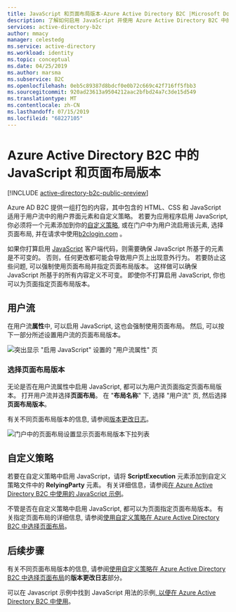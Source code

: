```yaml
---
title: JavaScript 和页面布局版本-Azure Active Directory B2C |Microsoft Docs
description: 了解如何启用 JavaScript 并使用 Azure Active Directory B2C 中的页面布局版本。
services: active-directory-b2c
author: mmacy
manager: celestedg
ms.service: active-directory
ms.workload: identity
ms.topic: conceptual
ms.date: 04/25/2019
ms.author: marsma
ms.subservice: B2C
ms.openlocfilehash: 0eb5c89387d8bdcf0e0b72c669c42f716ff5fbb3
ms.sourcegitcommit: 920ad23613a9504212aac2bfbd24a7c3de15d549
ms.translationtype: MT
ms.contentlocale: zh-CN
ms.lasthandoff: 07/15/2019
ms.locfileid: "68227105"
---
```

# <a name="javascript-and-page-layout-versions-in-azure-active-directory-b2c"></a>Azure Active Directory B2C 中的 JavaScript 和页面布局版本

[!INCLUDE [active-directory-b2c-public-preview](../../includes/active-directory-b2c-public-preview.md)]

Azure AD B2C 提供一组打包的内容，其中包含的 HTML、CSS 和 JavaScript 适用于用户流中的用户界面元素和自定义策略。 若要为应用程序启用 JavaScript, 你必须将一个元素添加到你的[自定义策略](active-directory-b2c-overview-custom.md), 或在门户中为用户流启用该元素, 选择页面布局, 并在请求中使用[b2clogin.com](b2clogin.md) 。

如果你打算启用 [JavaScript](javascript-samples.md) 客户端代码，则需要确保 JavaScript 所基于的元素是不可变的。 否则，任何更改都可能会导致用户页上出现意外行为。 若要防止这些问题, 可以强制使用页面布局并指定页面布局版本。 这样做可以确保 JavaScript 所基于的所有内容定义不可变。 即使你不打算启用 JavaScript, 你也可以为页面指定页面布局版本。

## <a name="user-flows"></a>用户流

在用户流**属性**中, 可以启用 JavaScript, 这也会强制使用页面布局。 然后, 可以按下一部分所述设置用户流的页面布局版本。

![突出显示 "启用 JavaScript" 设置的 "用户流属性" 页](media/user-flow-javascript-overview/javascript-settings.png)

### <a name="select-a-page-layout-version"></a>选择页面布局版本

无论是否在用户流属性中启用 JavaScript, 都可以为用户流页面指定页面布局版本。 打开用户流并选择**页面布局**。 在 "**布局名称**" 下, 选择 "用户流" 页, 然后选择**页面布局版本**。

有关不同页面布局版本的信息, 请参阅[版本更改日志](page-layout.md#version-change-log)。

![门户中的页面布局设置显示页面布局版本下拉列表](media/user-flow-javascript-overview/page-layout-version.png)

## <a name="custom-policies"></a>自定义策略

若要在自定义策略中启用 JavaScript，请将 **ScriptExecution** 元素添加到自定义策略文件中的 **RelyingParty** 元素。 有关详细信息，请参阅[在 Azure Active Directory B2C 中使用的 JavaScript 示例](javascript-samples.md)。

不管是否在自定义策略中启用 JavaScript, 都可以为页面指定页面布局版本。 有关指定页面布局的详细信息, 请参阅[使用自定义策略在 Azure Active Directory B2C 中选择页面布局](page-layout.md)。

## <a name="next-steps"></a>后续步骤

有关不同页面布局版本的信息, 请参阅[使用自定义策略在 Azure Active Directory B2C 中选择页面布局](page-layout.md#version-change-log)的**版本更改日志**部分。

可以在 Javascript 示例中找到 JavaScript 用法的示例[, 以便在 Azure Active Directory B2C 中使用](javascript-samples.md)。
